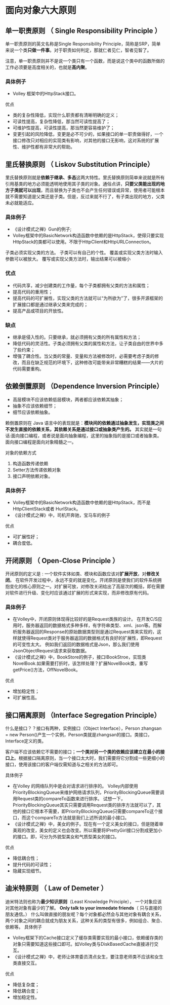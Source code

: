 # 面向对象六大原则



## 单一职责原则 （ Single Responsibility Principle ）

单一职责原则的英文名称是Single Responsibility Principle，简称是SRP，简单来说一个类**只做一件事**。对于职责如何判定，那就仁者见仁，智者见智了。

注意，单一职责原则并不是说一个类只有一个函数，而是说这个类中的函数所做的工作必须要是高度相关的，也就是**高内聚**。

### 具体例子

* Volley 框架中的HttpStack接口。

优点

* 类的复杂性降低，实现什么职责都有清晰明确的定义；
* 可读性提高，复杂性降低，那当然可读性提高了；
* 可维护性提高，可读性提高，那当然更容易维护了；
* 变更引起的风险降低，变更是必不可少的，如果接口的单一职责做得好，一个接口修改只对相应的实现类有影响，对其他的接口无影响，这对系统的扩展性、维护性都有非常大的帮助。


## 里氏替换原则 （ Liskov Substitution Principle）

里氏替换原则就是**依赖于继承、多态**这两大特性。里氏替换原则简单来说就是所有引用基类的地方必须能透明地使用其子类的对象。通俗点讲，**只要父类能出现的地方子类就可以出现**，而且替换为子类也不会产生任何错误或异常，使用者可能根本就不需要知道是父类还是子类。但是，反过来就不行了，有子类出现的地方，父类未必就能适应。

### 具体例子

* 《设计模式之禅》Gun的例子;
* Volley框架中的BasicNetwork构造函数中依赖的是HttpStack，使得只要实现HttpStack的类都可以使用。不限于HttpClient和HttpURLConnection。

子类必须实现父类的方法。
子类可以有自己的个性。
覆盖或实现父类方法时输入参数可以被放大。
覆写或实现父类方法时，输出结果可以被缩小

 ### 优点

* 代码共享，减少创建类的工作量，每个子类都拥有父类的方法和属性；
* 提高代码的重用性；
* 提高代码的可扩展性，实现父类的方法就可以“为所欲为”了，很多开源框架的扩展接口都是通过继承父类来完成的；
* 提高产品或项目的开放性。

###  缺点

* 继承是侵入性的。只要继承，就必须拥有父类的所有属性和方法；
* 降低代码的灵活性。子类必须拥有父类的属性和方法，让子类自由的世界中多了些约束；
* 增强了耦合性。当父类的常量、变量和方法被修改时，必需要考虑子类的修改，而且在缺乏规范的环境下，这种修改可能带来非常糟糕的结果——大片的代码需要重构。



## 依赖倒置原则 （Dependence Inversion Principle）


* 高层模块不应该依赖低层模块，两者都应该依赖其抽象；
* 抽象不应该依赖细节；
* 细节应该依赖抽象。

赖倒置原则在 Java 语言中的表现就是：**模块间的依赖通过抽象发生，实现类之间不发生直接的依赖关系，其依赖关系是通过接口或抽象类产生的。** 其实就是一句话:面向接口编程，或者说是面向抽象编程，这里的抽象指的是接口或者抽象类。面向接口编程是面向对象精髓之一。

对象的依赖方式


1. 构造函数传递依赖
2. Setter方法传递依赖对象
3. 接口声明依赖对象。


### 具体例子


* Volley框架中的BasicNetwork构造函数中依赖的是HttpStack，而不是 HttpClientStack或者 HurlStack。
* 《设计模式之禅》中，司机开奔驰，宝马车的例子


优点
* 可扩展性好；
* 耦合度低。



## 开闭原则 （ Open-Close Principle ）

开闭原则的定义是 : 一个软件实体如类、模块和函数应该对**扩展开放**，对**修改关闭**。
在软件开发过程中，永远不变的就是变化。开闭原则是使我们的软件系统拥抱变化的核心原则之一。对扩展可放，对修改关闭给出了高层次的概括，即在需要对软件进行升级、变化时应该通过扩展的形式来实现，而非修改原有代码。

### 具体例子

* 在Volley中，开闭原则体现得比较好的是Request类族的设计。 在开发C/S应用时，服务器返回的数据格式多种多样，有字符串类型、xml、json等。而解析服务器返回的Response的原始数据类型则是通过Request类来实现的，这样就使得Request类对于服务器返回的数据格式有良好的扩展性，即Request的可变性太大。 例如我们返回的数据格式是Json，那么我们使用JsonObjectRequest请求来获取数据。
* 《设计模式之禅》中，BookStore的例子，接口IBookStroe，实现类NovelBook.如果需要打折时，该怎样处理？扩展NovelBook类，重写getPrice()方法，OffNovelBook。

优点
* 增加稳定性；
* 可扩展性高。


## 接口隔离原则 （Interface Segregation Principle）

什么是接口？？接口有两种，实例接口（Object Interface），Person zhangsan = new Person()产生一个实例，Person类就是zhangsan的接口。类接口，Interface定义的类。

客户端不应该依赖它不需要的接口；**一个类对另一个类的依赖应该建立在最小的接口上**。根据接口隔离原则，当一个接口太大时，我们需要将它分割成一些更细小的接口，使用该接口的客户端仅需知道与之相关的方法即可。

具体例子

* 在Volley 的网络队列中是会对请求进行排序的。 Volley内部使用PriorityBlockingQueue来维护网络请求队列，PriorityBlockingQueue需要调用Request类的compareTo函数来进行排序。 试想一下，PriorityBlockingQueue其实只需要调用Request类的排序方法就可以了，其他的接口它根本不需要，即PriorityBlockingQueue只需要compareTo这个接口，而这个compareTo方法就是我们上述所说的最小接口。
* 《设计模式之禅》中，美女的例子。现在有一个定义美女的接口，但是随着审美观的改变，美女的定义也会改变。所以需要将IPrettyGirl接口分割成更加小的接口。即，可分为外貌型美女和气质型美女的接口。

优点

* 降低耦合性；
* 提升代码的可读性；
* 隐藏实现细节。


## 迪米特原则 （ Law of Demeter ）

迪米特法则也称为**最少知识原则**（Least Knowledge Principle）， 一个对象应该对其他对象有最少的了解。  **Only talk to your immedate friends**（ 只与直接的朋友通信。） 什么叫做直接的朋友呢？每个对象都必然会与其他对象有耦合关系，两个对象之间的耦合就成为朋友关系，这种关系的类型有很多，例如组合、聚合、依赖等。
具体例子

*  Volley框架下的Cache接口定义了缓存类需要实现的最小接口，依赖缓存类的对象只需要知道这些接口即可。如Volley类与DiskBasedCache直接进行交互。
*  《设计模式之禅》中，老师让体育委员清点女生，要注意老师类不应该和女生类直接交互。

优点

* 降低复杂度；
* 降低耦合度；
* 增加稳定性。